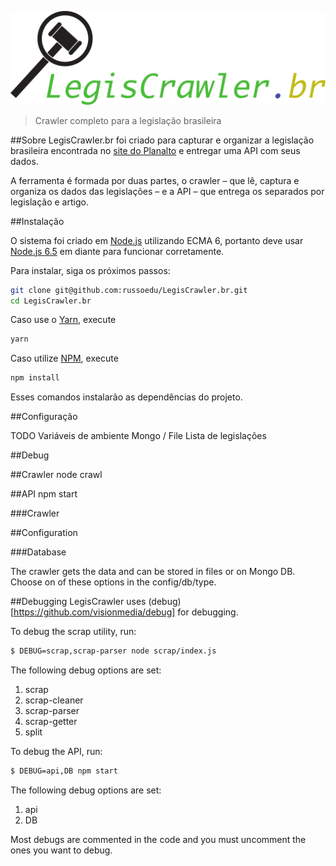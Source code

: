 ![](./public/logo.svg)

> Crawler completo para a legislação brasileira

##Sobre
LegisCrawler.br foi criado para capturar e organizar a legislação brasileira encontrada no [site do Planalto](planalto.gov.br) e entregar uma API com seus dados.

A ferramenta é formada por duas partes, o crawler – que lê, captura e organiza os dados das legislações – e a API – que entrega os separados por legislação e artigo.

##Instalação

O sistema foi criado em [Node.js](https://nodejs.org/en/) utilizando ECMA 6, portanto deve usar [Node.js 6.5](https://kangax.github.io/compat-table/es6/#node65) em diante para funcionar corretamente.

Para instalar, siga os próximos passos:

```bash
git clone git@github.com:russoedu/LegisCrawler.br.git
cd LegisCrawler.br
```

Caso use o [Yarn](https://yarnpkg.com/), execute

```bash
yarn
```
Caso utilize [NPM](https://www.npmjs.com), execute

```bash
npm install
```

Esses comandos instalarão as dependências do projeto.

##Configuração

TODO
Variáveis de ambiente
Mongo / File
Lista de legislações

##Debug

##Crawler
node crawl

##API
npm start





###Crawler


##Configuration

###Database

The crawler gets the data and can be stored in files or on Mongo DB. Choose on of these options in the config/db/type.

##Debugging
LegisCrawler uses (debug)[https://github.com/visionmedia/debug] for debugging.

To debug the scrap utility, run:

```bash
$ DEBUG=scrap,scrap-parser node scrap/index.js
```
The following debug options are set:
1. scrap
1. scrap-cleaner
1. scrap-parser
1. scrap-getter
1. split

To debug the API, run:

```bash
$ DEBUG=api,DB npm start
```

The following debug options are set:
1. api
1. DB

Most debugs are commented in the code and you must uncomment the ones you want to debug.
